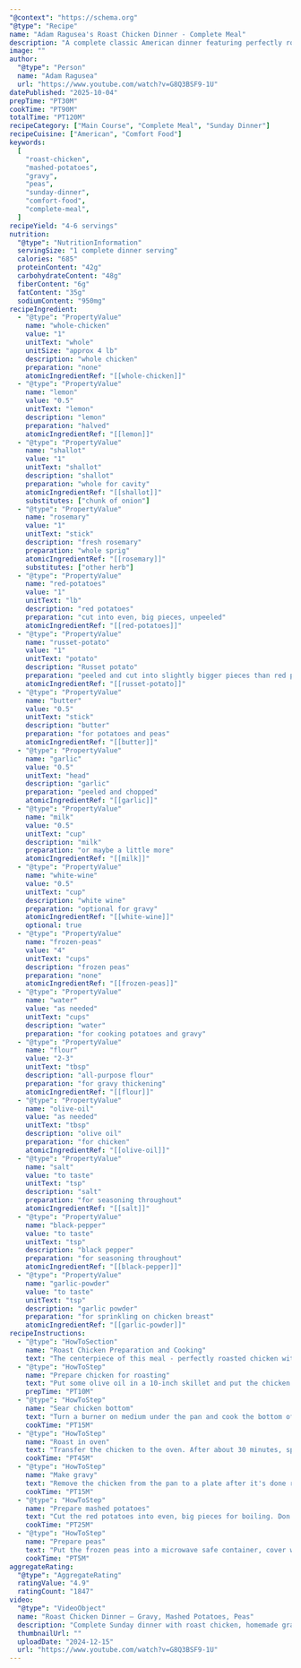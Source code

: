 ```yaml
---
"@context": "https://schema.org"
"@type": "Recipe"
name: "Adam Ragusea's Roast Chicken Dinner - Complete Meal"
description: "A complete classic American dinner featuring perfectly roasted chicken with crispy skin, rich pan gravy, creamy mashed potatoes, and simple buttered peas. Everything you need for a comfort food feast."
image: ""
author:
  "@type": "Person"
  name: "Adam Ragusea"
  url: "https://www.youtube.com/watch?v=G8Q3BSF9-1U"
datePublished: "2025-10-04"
prepTime: "PT30M"
cookTime: "PT90M"
totalTime: "PT120M"
recipeCategory: ["Main Course", "Complete Meal", "Sunday Dinner"]
recipeCuisine: ["American", "Comfort Food"]
keywords:
  [
    "roast-chicken",
    "mashed-potatoes",
    "gravy",
    "peas",
    "sunday-dinner",
    "comfort-food",
    "complete-meal",
  ]
recipeYield: "4-6 servings"
nutrition:
  "@type": "NutritionInformation"
  servingSize: "1 complete dinner serving"
  calories: "685"
  proteinContent: "42g"
  carbohydrateContent: "48g"
  fiberContent: "6g"
  fatContent: "35g"
  sodiumContent: "950mg"
recipeIngredient:
  - "@type": "PropertyValue"
    name: "whole-chicken"
    value: "1"
    unitText: "whole"
    unitSize: "approx 4 lb"
    description: "whole chicken"
    preparation: "none"
    atomicIngredientRef: "[[whole-chicken]]"
  - "@type": "PropertyValue"
    name: "lemon"
    value: "0.5"
    unitText: "lemon"
    description: "lemon"
    preparation: "halved"
    atomicIngredientRef: "[[lemon]]"
  - "@type": "PropertyValue"
    name: "shallot"
    value: "1"
    unitText: "shallot"
    description: "shallot"
    preparation: "whole for cavity"
    atomicIngredientRef: "[[shallot]]"
    substitutes: ["chunk of onion"]
  - "@type": "PropertyValue"
    name: "rosemary"
    value: "1"
    unitText: "stick"
    description: "fresh rosemary"
    preparation: "whole sprig"
    atomicIngredientRef: "[[rosemary]]"
    substitutes: ["other herb"]
  - "@type": "PropertyValue"
    name: "red-potatoes"
    value: "1"
    unitText: "lb"
    description: "red potatoes"
    preparation: "cut into even, big pieces, unpeeled"
    atomicIngredientRef: "[[red-potatoes]]"
  - "@type": "PropertyValue"
    name: "russet-potato"
    value: "1"
    unitText: "potato"
    description: "Russet potato"
    preparation: "peeled and cut into slightly bigger pieces than red potatoes"
    atomicIngredientRef: "[[russet-potato]]"
  - "@type": "PropertyValue"
    name: "butter"
    value: "0.5"
    unitText: "stick"
    description: "butter"
    preparation: "for potatoes and peas"
    atomicIngredientRef: "[[butter]]"
  - "@type": "PropertyValue"
    name: "garlic"
    value: "0.5"
    unitText: "head"
    description: "garlic"
    preparation: "peeled and chopped"
    atomicIngredientRef: "[[garlic]]"
  - "@type": "PropertyValue"
    name: "milk"
    value: "0.5"
    unitText: "cup"
    description: "milk"
    preparation: "or maybe a little more"
    atomicIngredientRef: "[[milk]]"
  - "@type": "PropertyValue"
    name: "white-wine"
    value: "0.5"
    unitText: "cup"
    description: "white wine"
    preparation: "optional for gravy"
    atomicIngredientRef: "[[white-wine]]"
    optional: true
  - "@type": "PropertyValue"
    name: "frozen-peas"
    value: "4"
    unitText: "cups"
    description: "frozen peas"
    preparation: "none"
    atomicIngredientRef: "[[frozen-peas]]"
  - "@type": "PropertyValue"
    name: "water"
    value: "as needed"
    unitText: "cups"
    description: "water"
    preparation: "for cooking potatoes and gravy"
  - "@type": "PropertyValue"
    name: "flour"
    value: "2-3"
    unitText: "tbsp"
    description: "all-purpose flour"
    preparation: "for gravy thickening"
    atomicIngredientRef: "[[flour]]"
  - "@type": "PropertyValue"
    name: "olive-oil"
    value: "as needed"
    unitText: "tbsp"
    description: "olive oil"
    preparation: "for chicken"
    atomicIngredientRef: "[[olive-oil]]"
  - "@type": "PropertyValue"
    name: "salt"
    value: "to taste"
    unitText: "tsp"
    description: "salt"
    preparation: "for seasoning throughout"
    atomicIngredientRef: "[[salt]]"
  - "@type": "PropertyValue"
    name: "black-pepper"
    value: "to taste"
    unitText: "tsp"
    description: "black pepper"
    preparation: "for seasoning throughout"
    atomicIngredientRef: "[[black-pepper]]"
  - "@type": "PropertyValue"
    name: "garlic-powder"
    value: "to taste"
    unitText: "tsp"
    description: "garlic powder"
    preparation: "for sprinkling on chicken breast"
    atomicIngredientRef: "[[garlic-powder]]"
recipeInstructions:
  - "@type": "HowToSection"
    name: "Roast Chicken Preparation and Cooking"
    text: "The centerpiece of this meal - perfectly roasted chicken with crispy skin"
  - "@type": "HowToStep"
    name: "Prepare chicken for roasting"
    text: "Put some olive oil in a 10-inch skillet and put the chicken on top. Put in enough salt and pepper to coat the entire chicken, and smoosh the olive oil and seasoning around every surface of the chicken. If you have them, stick a chunk of lemon, a shallot or chunk of onion, and some rosemary (or other herb) into the cavity of the chicken. Get the oven pre-heating to 400 F (convection, if you have it)."
    prepTime: "PT10M"
  - "@type": "HowToStep"
    name: "Sear chicken bottom"
    text: "Turn a burner on medium under the pan and cook the bottom of the chicken for about 15 minutes."
    cookTime: "PT15M"
  - "@type": "HowToStep"
    name: "Roast in oven"
    text: "Transfer the chicken to the oven. After about 30 minutes, sprinkle the breast with garlic powder and up the temperature to 425 F. Cook another 15 minutes or until the deepest part of the breast reads 160 F (or 165 if you need to be particularly cautious about food safety)."
    cookTime: "PT45M"
  - "@type": "HowToStep"
    name: "Make gravy"
    text: "Remove the chicken from the pan to a plate after it's done roasting. If you don't want a ton of gravy, pour off some of the fat (possibly into the mashed potatoes). Turn heat on medium under the pan. Whisk enough flour into the fat to make a thick paste, and cook for a minute until it smells nutty. Deglaze with some water, stock, or white wine, and scrape all the fond from the bottom of the pan. Whisk in some more water or stock until it looks like a very loose sauce and simmer for about 10 minutes until it becomes thick and brown. You could chop up the shallot/onion from the chicken and throw that in, and you could squeeze in the lemon from the chicken if you like lemony gravy. When the gravy looks thick enough, test for seasoning and adjust with salt and pepper or anything else you want. Then dilute with more water or stock, accounting for the fact that the gravy will thicken as it cools. Strain it if you don't want the chunks."
    cookTime: "PT15M"
  - "@type": "HowToStep"
    name: "Prepare mashed potatoes"
    text: "Cut the red potatoes into even, big pieces for boiling. Don't peel them. Peel the Russet potato and cut it into slightly bigger pieces than the red potatoes, because the Russet cooks faster. Put the potatoes in a pot of water and boil until you can easily pierce them with a fork. While they're boiling, peel and chop the garlic. Drain the potatoes into a colander and return the empty pot to the heat. Put in a little butter, and fry the garlic until just golden. Put in the milk, get it hot, then put in the potatoes. Put in some of the excess chicken fat and/or as much butter as you want (I do half a stick), a big pinch of salt, then mash until everything is combined. Stir with a spoon (the masher is bad at mixing) and test for seasoning."
    cookTime: "PT25M"
  - "@type": "HowToStep"
    name: "Prepare peas"
    text: "Put the frozen peas into a microwave safe container, cover with water, and microwave until boiling. Strain, then stir in a little butter and salt."
    cookTime: "PT5M"
aggregateRating:
  "@type": "AggregateRating"
  ratingValue: "4.9"
  ratingCount: "1847"
video:
  "@type": "VideoObject"
  name: "Roast Chicken Dinner — Gravy, Mashed Potatoes, Peas"
  description: "Complete Sunday dinner with roast chicken, homemade gravy, mashed potatoes and peas"
  thumbnailUrl: ""
  uploadDate: "2024-12-15"
  url: "https://www.youtube.com/watch?v=G8Q3BSF9-1U"
---
```

